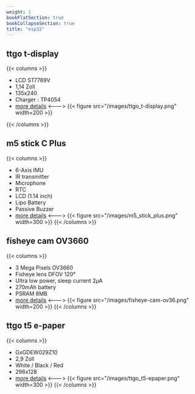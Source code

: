 ```yaml
---
weight: 1
bookFlatSection: true
bookCollapseSection: true
title: "esp32"
---
```

## ttgo t-display

{{< columns >}} 
* LCD ST7789V
* 1,14 Zoll
* 135x240
* Charger : TP4054
* [more details](/docs/microcontrollers/esp32/ttgo-t-display)
<--->
{{< figure src="/images/ttgo_t-display.png" width=200 >}}

{{< /columns >}}

## m5 stick C Plus

{{< columns >}} 
* 6-Axis IMU
* IR transmitter
* Microphone
* RTC
* LCD (1.14 inch)
* Lipo Battery
* Passive Buzzer
* [more details](/docs/microcontrollers/esp32/m5stick-plus)
<--->
{{< figure src="/images/m5_stick_plus.png" width=300 >}}
{{< /columns >}}


## fisheye cam OV3660

{{< columns >}} 
* 3 Mega Pixels OV3660
* Fisheye lens DFOV 120°
* Ultra low power, sleep current 2μA
* 270mAh battery
* PSRAM 8MB
* [more details](/docs/microcontrollers/esp32/fisheye-cam-ov36)
<--->
{{< figure src="/images/fisheye-cam-ov36.png" width=200 >}}
{{< /columns >}}

## ttgo t5 e-paper

{{< columns >}} 
* GxGDEW029Z10
* 2,9 Zoll
* White / Black / Red
* 296x128
* [more details](/docs/microcontrollers/esp32/ttgo-t5-epaper)
<--->
{{< figure src="/images/ttgo_t5-epaper.png" width=300 >}}
{{< /columns >}}
